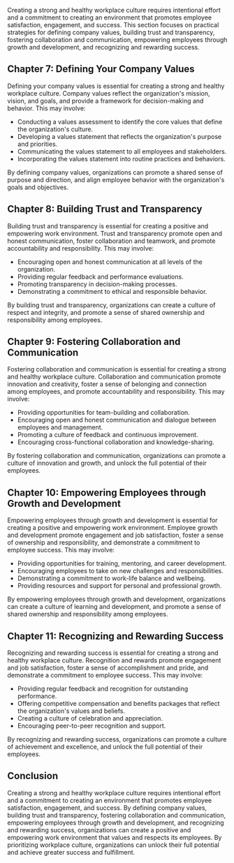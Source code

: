 
Creating a strong and healthy workplace culture requires intentional effort and a commitment to creating an environment that promotes employee satisfaction, engagement, and success. This section focuses on practical strategies for defining company values, building trust and transparency, fostering collaboration and communication, empowering employees through growth and development, and recognizing and rewarding success.

Chapter 7: Defining Your Company Values
---------------------------------------

Defining your company values is essential for creating a strong and healthy workplace culture. Company values reflect the organization's mission, vision, and goals, and provide a framework for decision-making and behavior. This may involve:

- Conducting a values assessment to identify the core values that define the organization's culture.
- Developing a values statement that reflects the organization's purpose and priorities.
- Communicating the values statement to all employees and stakeholders.
- Incorporating the values statement into routine practices and behaviors.

By defining company values, organizations can promote a shared sense of purpose and direction, and align employee behavior with the organization's goals and objectives.

Chapter 8: Building Trust and Transparency
------------------------------------------

Building trust and transparency is essential for creating a positive and empowering work environment. Trust and transparency promote open and honest communication, foster collaboration and teamwork, and promote accountability and responsibility. This may involve:

- Encouraging open and honest communication at all levels of the organization.
- Providing regular feedback and performance evaluations.
- Promoting transparency in decision-making processes.
- Demonstrating a commitment to ethical and responsible behavior.

By building trust and transparency, organizations can create a culture of respect and integrity, and promote a sense of shared ownership and responsibility among employees.

Chapter 9: Fostering Collaboration and Communication
----------------------------------------------------

Fostering collaboration and communication is essential for creating a strong and healthy workplace culture. Collaboration and communication promote innovation and creativity, foster a sense of belonging and connection among employees, and promote accountability and responsibility. This may involve:

- Providing opportunities for team-building and collaboration.
- Encouraging open and honest communication and dialogue between employees and management.
- Promoting a culture of feedback and continuous improvement.
- Encouraging cross-functional collaboration and knowledge-sharing.

By fostering collaboration and communication, organizations can promote a culture of innovation and growth, and unlock the full potential of their employees.

Chapter 10: Empowering Employees through Growth and Development
---------------------------------------------------------------

Empowering employees through growth and development is essential for creating a positive and empowering work environment. Employee growth and development promote engagement and job satisfaction, foster a sense of ownership and responsibility, and demonstrate a commitment to employee success. This may involve:

- Providing opportunities for training, mentoring, and career development.
- Encouraging employees to take on new challenges and responsibilities.
- Demonstrating a commitment to work-life balance and wellbeing.
- Providing resources and support for personal and professional growth.

By empowering employees through growth and development, organizations can create a culture of learning and development, and promote a sense of shared ownership and responsibility among employees.

Chapter 11: Recognizing and Rewarding Success
---------------------------------------------

Recognizing and rewarding success is essential for creating a strong and healthy workplace culture. Recognition and rewards promote engagement and job satisfaction, foster a sense of accomplishment and pride, and demonstrate a commitment to employee success. This may involve:

- Providing regular feedback and recognition for outstanding performance.
- Offering competitive compensation and benefits packages that reflect the organization's values and beliefs.
- Creating a culture of celebration and appreciation.
- Encouraging peer-to-peer recognition and support.

By recognizing and rewarding success, organizations can promote a culture of achievement and excellence, and unlock the full potential of their employees.

Conclusion
----------

Creating a strong and healthy workplace culture requires intentional effort and a commitment to creating an environment that promotes employee satisfaction, engagement, and success. By defining company values, building trust and transparency, fostering collaboration and communication, empowering employees through growth and development, and recognizing and rewarding success, organizations can create a positive and empowering work environment that values and respects its employees. By prioritizing workplace culture, organizations can unlock their full potential and achieve greater success and fulfillment.
